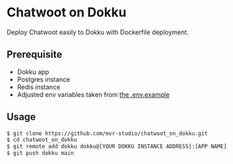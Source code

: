 # Chatwoot on Dokku

Deploy Chatwoot easily to Dokku with Dockerfile deployment.

## Prerequisite

- Dokku app
- Postgres instance
- Redis instance
- Adjusted env variables taken from [the .env.example](https://github.com/chatwoot/chatwoot/blob/develop/.env.example)

## Usage

```sh
$ git clone https://github.com/mvr-studio/chatwoot_on_dokku.git
$ cd chatwoot_on_dokku
$ git remote add dokku dokku@[YOUR DOKKU INSTANCE ADDRESS]:[APP NAME]
$ git push dokku main
```
